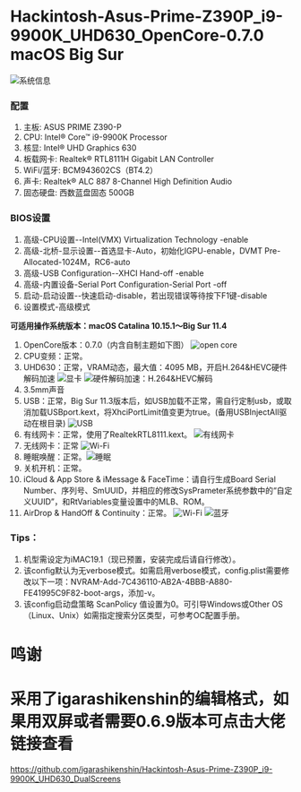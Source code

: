 # Hackintosh-Asus-Prime-Z390P_i9-9900K_UHD630_OpenCore-0.7.0 macOS Big Sur

![系统信息](https://i.loli.net/2021/06/12/k8NWrKEMi4cQZaT.png)

### 配置
1. 主板: ASUS PRIME Z390-P
1. CPU: Intel® Core™ i9-9900K Processor
1. 核显: Intel® UHD Graphics 630
1. 板载网卡: Realtek® RTL8111H Gigabit LAN Controller
1. WiFi/蓝牙: BCM943602CS（BT4.2）
1. 声卡: Realtek® ALC 887 8-Channel High Definition Audio
1. 固态硬盘: 西数蓝盘固态 500GB

### BIOS设置
1. 高级-CPU设置--Intel(VMX) Virtualization Technology -enable
1. 高级-北桥-显示设置--首选显卡-Auto，初始化IGPU-enable，DVMT Pre-Allocated-1024M，RC6-auto
1. 高级-USB Configuration--XHCI Hand-off -enable
1. 高级-内置设备-Serial Port Configuration-Serial Port -off
1. 启动-启动设置--快速启动-disable，若出现错误等待按下F1键-disable
1. 设置模式-高级模式

**可适用操作系统版本：macOS Catalina 10.15.1～Big Sur 11.4**

1. OpenCore版本：0.7.0（内含自制主题如下图） ![open core](https://i.loli.net/2021/06/12/Pk1ciW6w28IEQGJ.png)
1. CPU变频：正常。
1. UHD630：正常，VRAM动态，最大值：4095 MB，开启H.264&HEVC硬件解码加速 ![显卡](https://i.loli.net/2021/06/12/vzuUOC1gq7abTpc.png) ![硬件解码加速：H.264&HEVC解码](https://i.loli.net/2021/06/12/c1mig3wnH2lsGOA.png)
1. 3.5mm声音
1. USB：正常，Big Sur 11.3版本后，如USB加载不正常，需自行定制usb，或取消加载USBport.kext，将XhciPortLimit值变更为true。(备用USBInjectAll驱动在根目录) ![USB](https://i.loli.net/2021/06/12/1XyQrsM7m2paN4f.png)
1. 有线网卡：正常，使用了RealtekRTL8111.kext。 ![有线网卡](https://i.loli.net/2021/06/12/29lJdKBqonkjtcp.png)
1. 无线网卡：正常 ![Wi-Fi](https://i.loli.net/2021/06/12/ilADj9OuVmFsztp.png)
1. 睡眠唤醒：正常。![睡眠](https://i.loli.net/2021/06/12/1K98Dbj3eFywfnY.png)
1. 关机开机：正常。
1. iCloud & App Store & iMessage & FaceTime：请自行生成Board Serial Number、序列号、SmUUID，并相应的修改SysPrameter系统参数中的“自定义UUID”，和RtVariables变量设置中的MLB、ROM。
1. AirDrop & HandOff & Continuity：正常。
![Wi-Fi](https://i.loli.net/2021/06/12/1UrwpiNsKfIb8g3.png)
![蓝牙](https://i.loli.net/2021/06/12/DJma7dLzorEniOp.png)

### Tips：

1. 机型需设定为iMAC19.1（现已预置，安装完成后请自行修改）。
1. 该config默认为无verbose模式。如需启用verbose模式，config.plist需要修改以下一项：NVRAM-Add-7C436110-AB2A-4BBB-A880-FE41995C9F82-boot-args，添加-v。
1. 该config启动盘策略 ScanPolicy 值设置为0。可引导Windows或Other OS（Linux、Unix）如需指定搜索分区类型，可参考OC配置手册。

# 鸣谢 
# 采用了igarashikenshin的编辑格式，如果用双屏或者需要0.6.9版本可点击大佬链接查看
https://github.com/igarashikenshin/Hackintosh-Asus-Prime-Z390P_i9-9900K_UHD630_DualScreens
